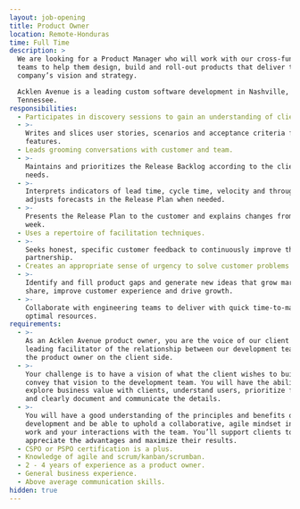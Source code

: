 ```yaml
---
layout: job-opening
title: Product Owner
location: Remote-Honduras
time: Full Time
description: >
  We are looking for a Product Manager who will work with our cross-functional 
  teams to help them design, build and roll-out products that deliver the 
  company’s vision and strategy. 

  Acklen Avenue is a leading custom software development in Nashville,
  Tennessee. 
responsibilities:
  - Participates in discovery sessions to gain an understanding of client needs.
  - >-
    Writes and slices user stories, scenarios and acceptance criteria for
    features.
  - Leads grooming conversations with customer and team.
  - >-
    Maintains and prioritizes the Release Backlog according to the client's
    needs.
  - >-
    Interprets indicators of lead time, cycle time, velocity and throughput and
    adjusts forecasts in the Release Plan when needed.
  - >-
    Presents the Release Plan to the customer and explains changes from week to
    week.
  - Uses a repertoire of facilitation techniques.
  - >-
    Seeks honest, specific customer feedback to continuously improve the
    partnership.
  - Creates an appropriate sense of urgency to solve customer problems.
  - >-
    Identify and fill product gaps and generate new ideas that grow market
    share, improve customer experience and drive growth.
  - >-
    Collaborate with engineering teams to deliver with quick time-to-market and
    optimal resources.
requirements:
  - >-
    As an Acklen Avenue product owner, you are the voice of our client and a
    leading facilitator of the relationship between our development teams and
    the product owner on the client side.
  - >-
    Your challenge is to have a vision of what the client wishes to build and
    convey that vision to the development team. You will have the ability to
    explore business value with clients, understand users, prioritize features
    and clearly document and communicate the details.
  - >-
    You will have a good understanding of the principles and benefits of agile
    development and be able to uphold a collaborative, agile mindset in your
    work and your interactions with the team. You’ll support clients to
    appreciate the advantages and maximize their results.
  - CSPO or PSPO certification is a plus.
  - Knowledge of agile and scrum/kanban/scrumban.
  - 2 - 4 years of experience as a product owner.
  - General business experience.
  - Above average communication skills.
hidden: true
---
```


